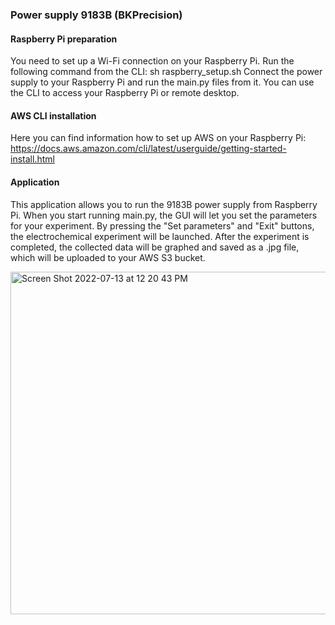 ### Power supply 9183B (BKPrecision)

#### Raspberry Pi preparation
You need to set up a Wi-Fi connection on your Raspberry Pi. Run the following command from the CLI: sh raspberry_setup.sh Connect the power supply to your Raspberry Pi and run the main.py files from it. You can use the CLI to access your Raspberry Pi or remote desktop.

#### AWS CLI installation
Here you can find information how to set up AWS on your Raspberry Pi: https://docs.aws.amazon.com/cli/latest/userguide/getting-started-install.html

#### Application
This application allows you to run the 9183B power supply from Raspberry Pi. When you start running main.py, the GUI will let you set the parameters for your experiment. By pressing the "Set parameters" and "Exit" buttons, the electrochemical experiment will be launched. After the experiment is completed, the collected data will be graphed and saved as a .jpg file, which will be uploaded to your AWS S3 bucket.


<img width="548" alt="Screen Shot 2022-07-13 at 12 20 43 PM" src="https://user-images.githubusercontent.com/72933965/178793310-f992e921-8e63-46c7-aa9d-800df19dcced.png">

